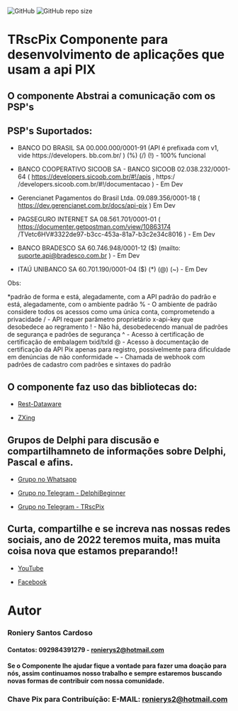 ![GitHub](https://img.shields.io/github/license/Ronierys2/TRscPix) 
![GitHub repo size](https://img.shields.io/github/repo-size/Ronierys2/TRscPix)

# TRscPix Componente para desenvolvimento de aplicações que usam a api PIX

## O componente Abstrai a comunicação com os PSP's

## PSP's Suportados:
- BANCO DO BRASIL SA 00.000.000/0001-91 (API é prefixada com v1, vide https://developers. bb.com.br/ ) (%) (/) (!) - 100% funcional

- BANCO COOPERATIVO SICOOB SA - BANCO SICOOB 02.038.232/0001-64 ( https://developers.sicoob.com.br/#!/apis , https:/ /developers.sicoob.com.br/#!/documentacao ) - Em Dev

- Gerencianet Pagamentos do Brasil Ltda. 09.089.356/0001-18 ( https://dev.gerencianet.com.br/docs/api-pix ) Em Dev

- PAGSEGURO INTERNET SA 08.561.701/0001-01 ( https://documenter.getpostman.com/view/10863174 /TVetc6HV#3322de97-b3cc-453a-81a7-b3c2e34c8016 ) - Em Dev

- BANCO BRADESCO SA 60.746.948/0001-12 ($) (mailto: suporte.api@bradesco.com.br ) - Em Dev

- ITAÚ UNIBANCO SA 60.701.190/0001-04 ($) (*) (@) (~) - Em Dev


Obs:

*padrão de forma e está, alegadamente, com a API padrão do padrão e está, alegadamente, com o ambiente padrão
% - O ambiente de padrão considere todos os acessos como uma única conta, comprometendo a privacidade
/ - API requer parâmetro proprietário x-api-key que desobedece ao regramento
! - Não há, desobedecendo manual de padrões de segurança e padrões de segurança
^ - Acesso à certificação de certificação de embalagem txid/txId
@ - Acesso à documentação de certificação da API Pix apenas para registro, possivelmente para dificuldade em denúncias de não conformidade
~ - Chamada de webhook com padrões de cadastro com padrões e sintaxes do padrão

## O componente faz uso das bibliotecas do:

* [Rest-Dataware](https://github.com/svn2github/rest-dataware)

* [ZXing](https://github.com/zxing/zxing)

## Grupos de Delphi para discusão e compartilhamneto de informações sobre Delphi, Pascal e afins.

* [Grupo no Whatsapp](https://chat.whatsapp.com/KmOB9HQM0JNHtgeU0u1H41)

* [Grupo no Telegram - DelphiBeginner](https://t.me/DelphiBeginner)
* [Grupo no Telegram - TRscPix](https://t.me/TRscPix)
	
	
## Curta, compartilhe e se increva nas nossas redes sociais, ano de 2022 teremos muita, mas muita coisa nova que estamos preparando!!

* [YouTube](https://www.youtube.com/channel/UCh47zPxjlxzsIgRRvZTqmMA)

* [Facebook](https://www.facebook.com/rscsistemas)

	
	
# Autor

### Roniery Santos Cardoso  

#### Contatos:  092984391279 - ronierys2@hotmail.com
	
#### Se o Componente lhe ajudar fique a vontade para fazer uma doação para nós, assim continuamos nosso trabalho e sempre estaremos buscando novas formas de contribuir com nossa comunidade.

### Chave Pix para Contribuíção: E-MAIL: ronierys2@hotmail.com

